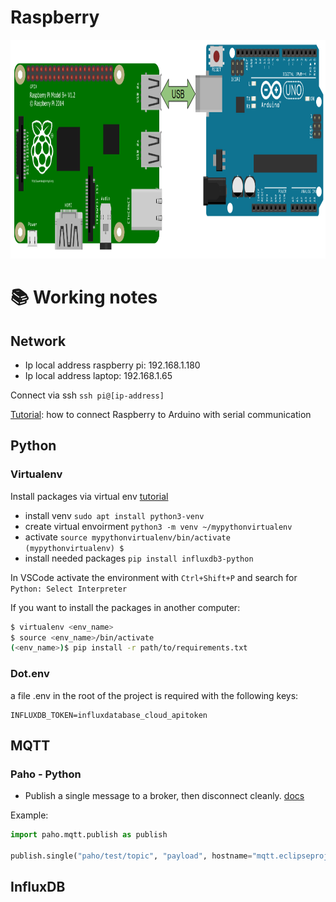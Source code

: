 # Raspberry

<img src="/Raspberry/raspberrypi_arduino_uno_serial_usb.png" alt="Circuit diagram" title="Circuit diagram" height="350"/>

# 📚 Working notes

## Network

- Ip local address raspberry pi: 192.168.1.180
- Ip local address laptop: 192.168.1.65

Connect via ssh `ssh pi@[ip-address]`

[Tutorial](https://roboticsbackend.com/raspberry-pi-arduino-serial-communication/): how to connect Raspberry to Arduino with serial communication 

## Python

### Virtualenv

Install packages via virtual env [tutorial](https://www.baeldung.com/linux/pip-fix-externally-managed-environment-error)
- install venv `sudo apt install python3-venv`
- create virtual envoirment `python3 -m venv ~/mypythonvirtualenv`
- activate `source mypythonvirtualenv/bin/activate`  
`(mypythonvirtualenv) $`
- install needed packages `pip install influxdb3-python`

In VSCode activate the environment with `Ctrl+Shift+P` and search for `Python: Select Interpreter`

If you want to install the packages in another computer:
```bash
$ virtualenv <env_name>
$ source <env_name>/bin/activate
(<env_name>)$ pip install -r path/to/requirements.txt
```

### Dot.env

a file .env in the root of the project is required with the following keys:
```
INFLUXDB_TOKEN=influxdatabase_cloud_apitoken
```

## MQTT

### Paho - Python

- Publish a single message to a broker, then disconnect cleanly. 
[docs](https://github.com/eclipse/paho.mqtt.python?tab=readme-ov-file#single)

Example:
```python
import paho.mqtt.publish as publish

publish.single("paho/test/topic", "payload", hostname="mqtt.eclipseprojects.io")
```

## InfluxDB